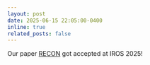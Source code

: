 ```yaml
---
layout: post
date: 2025-06-15 22:05:00-0400
inline: true
related_posts: false
---
```


Our paper [RECON](assets/pdf/en-us/robert_iros2025.pdf) got accepted at IROS 2025!
